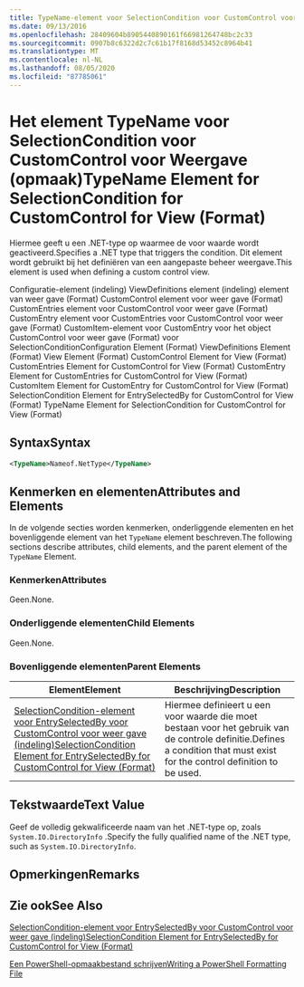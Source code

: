 ```yaml
---
title: TypeName-element voor SelectionCondition voor CustomControl voor weer gave (indeling) | Microsoft Docs
ms.date: 09/13/2016
ms.openlocfilehash: 28409604b8905440890161f66981264748bc2c33
ms.sourcegitcommit: 0907b8c6322d2c7c61b17f8168d53452c8964b41
ms.translationtype: MT
ms.contentlocale: nl-NL
ms.lasthandoff: 08/05/2020
ms.locfileid: "87785061"
---
```

# <a name="typename-element-for-selectioncondition-for-customcontrol-for-view--format"></a><span data-ttu-id="b9fa5-102">Het element TypeName voor SelectionCondition voor CustomControl voor Weergave (opmaak)</span><span class="sxs-lookup"><span data-stu-id="b9fa5-102">TypeName Element for SelectionCondition for CustomControl for View  (Format)</span></span>

<span data-ttu-id="b9fa5-103">Hiermee geeft u een .NET-type op waarmee de voor waarde wordt geactiveerd.</span><span class="sxs-lookup"><span data-stu-id="b9fa5-103">Specifies a .NET type that triggers the condition.</span></span> <span data-ttu-id="b9fa5-104">Dit element wordt gebruikt bij het definiëren van een aangepaste beheer weergave.</span><span class="sxs-lookup"><span data-stu-id="b9fa5-104">This element is used when defining a custom control view.</span></span>

<span data-ttu-id="b9fa5-105">Configuratie-element (indeling) ViewDefinitions element (indeling) element van weer gave (Format) CustomControl element voor weer gave (Format) CustomEntries element voor CustomControl voor weer gave (Format) CustomEntry element voor CustomEntries voor CustomControl voor weer gave (Format) CustomItem-element voor CustomEntry voor het object CustomControl voor weer gave (Format) voor SelectionCondition</span><span class="sxs-lookup"><span data-stu-id="b9fa5-105">Configuration Element (Format) ViewDefinitions Element (Format) View Element (Format) CustomControl Element for View (Format) CustomEntries Element for CustomControl for View (Format) CustomEntry Element for CustomEntries for CustomControl for View (Format) CustomItem Element for CustomEntry for CustomControl for View (Format) SelectionCondition Element for EntrySelectedBy for CustomControl for View (Format) TypeName Element for SelectionCondition for CustomControl for View  (Format)</span></span>

## <a name="syntax"></a><span data-ttu-id="b9fa5-106">Syntax</span><span class="sxs-lookup"><span data-stu-id="b9fa5-106">Syntax</span></span>

```xml
<TypeName>Nameof.NetType</TypeName>

```

## <a name="attributes-and-elements"></a><span data-ttu-id="b9fa5-107">Kenmerken en elementen</span><span class="sxs-lookup"><span data-stu-id="b9fa5-107">Attributes and Elements</span></span>

<span data-ttu-id="b9fa5-108">In de volgende secties worden kenmerken, onderliggende elementen en het bovenliggende element van het `TypeName` element beschreven.</span><span class="sxs-lookup"><span data-stu-id="b9fa5-108">The following sections describe attributes, child elements, and the parent element of the `TypeName` Element.</span></span>

### <a name="attributes"></a><span data-ttu-id="b9fa5-109">Kenmerken</span><span class="sxs-lookup"><span data-stu-id="b9fa5-109">Attributes</span></span>

<span data-ttu-id="b9fa5-110">Geen.</span><span class="sxs-lookup"><span data-stu-id="b9fa5-110">None.</span></span>

### <a name="child-elements"></a><span data-ttu-id="b9fa5-111">Onderliggende elementen</span><span class="sxs-lookup"><span data-stu-id="b9fa5-111">Child Elements</span></span>

<span data-ttu-id="b9fa5-112">Geen.</span><span class="sxs-lookup"><span data-stu-id="b9fa5-112">None.</span></span>

### <a name="parent-elements"></a><span data-ttu-id="b9fa5-113">Bovenliggende elementen</span><span class="sxs-lookup"><span data-stu-id="b9fa5-113">Parent Elements</span></span>

|<span data-ttu-id="b9fa5-114">Element</span><span class="sxs-lookup"><span data-stu-id="b9fa5-114">Element</span></span>|<span data-ttu-id="b9fa5-115">Beschrijving</span><span class="sxs-lookup"><span data-stu-id="b9fa5-115">Description</span></span>|
|-------------|-----------------|
|[<span data-ttu-id="b9fa5-116">SelectionCondition-element voor EntrySelectedBy voor CustomControl voor weer gave (indeling)</span><span class="sxs-lookup"><span data-stu-id="b9fa5-116">SelectionCondition Element for EntrySelectedBy for CustomControl for View (Format)</span></span>](./selectioncondition-element-for-entryselectedby-for-customcontrol-format.md)|<span data-ttu-id="b9fa5-117">Hiermee definieert u een voor waarde die moet bestaan voor het gebruik van de controle definitie.</span><span class="sxs-lookup"><span data-stu-id="b9fa5-117">Defines a condition that must exist for the control definition to be used.</span></span>|

## <a name="text-value"></a><span data-ttu-id="b9fa5-118">Tekstwaarde</span><span class="sxs-lookup"><span data-stu-id="b9fa5-118">Text Value</span></span>

<span data-ttu-id="b9fa5-119">Geef de volledig gekwalificeerde naam van het .NET-type op, zoals `System.IO.DirectoryInfo` .</span><span class="sxs-lookup"><span data-stu-id="b9fa5-119">Specify the fully qualified name of the .NET type, such as `System.IO.DirectoryInfo`.</span></span>

## <a name="remarks"></a><span data-ttu-id="b9fa5-120">Opmerkingen</span><span class="sxs-lookup"><span data-stu-id="b9fa5-120">Remarks</span></span>

## <a name="see-also"></a><span data-ttu-id="b9fa5-121">Zie ook</span><span class="sxs-lookup"><span data-stu-id="b9fa5-121">See Also</span></span>

[<span data-ttu-id="b9fa5-122">SelectionCondition-element voor EntrySelectedBy voor CustomControl voor weer gave (indeling)</span><span class="sxs-lookup"><span data-stu-id="b9fa5-122">SelectionCondition Element for EntrySelectedBy for CustomControl for View (Format)</span></span>](./selectioncondition-element-for-entryselectedby-for-customcontrol-format.md)

[<span data-ttu-id="b9fa5-123">Een PowerShell-opmaakbestand schrijven</span><span class="sxs-lookup"><span data-stu-id="b9fa5-123">Writing a PowerShell Formatting File</span></span>](./writing-a-powershell-formatting-file.md)
